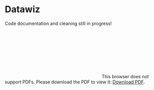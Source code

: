# Datawiz

Code documentation and cleaning still in progress!


<object data="https://github.com/ZPID/DataWiz/blob/master/README.pdf" type="application/pdf" width="700px" height="700px">
    <embed src="https://github.com/ZPID/DataWiz/blob/master/README.pdf">
        This browser does not support PDFs. Please download the PDF to view it: <a href="http://yoursite.com/the.pdf">Download    PDF</a>.</p>
    </embed>
</object>
